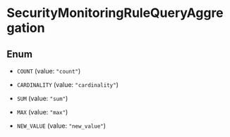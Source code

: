 

# SecurityMonitoringRuleQueryAggregation

## Enum


* `COUNT` (value: `"count"`)

* `CARDINALITY` (value: `"cardinality"`)

* `SUM` (value: `"sum"`)

* `MAX` (value: `"max"`)

* `NEW_VALUE` (value: `"new_value"`)



